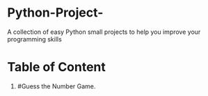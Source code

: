 # Python-Project-
A collection of easy Python small projects to help you improve your programming skills

# Table of Content
1) #Guess the Number Game.
